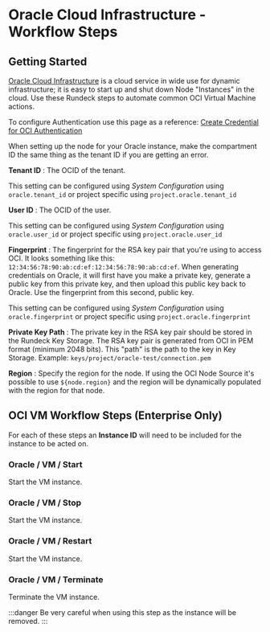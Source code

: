 # Oracle Cloud Infrastructure - Workflow Steps

## Getting Started

[Oracle Cloud Infrastructure](https://www.oracle.com/cloud/) is a cloud service in wide use for dynamic infrastructure; it is easy to start up and shut down Node "Instances" in the cloud.  Use these Rundeck steps to automate common OCI Virtual Machine actions.

To configure Authentication use this page as a reference: [Create Credential for OCI Authentication](https://docs.oracle.com/en/cloud/paas/management-cloud/logcs/create-credentials-oci-authentication.html)

When setting up the node for your Oracle instance, make the compartment ID the same thing as the tenant ID if you are getting an error. 

**Tenant ID**
: The OCID of the tenant.

This setting can be configured using _System Configuration_ using `oracle.tenant_id` or project specific using `project.oracle.tenant_id`

**User ID**
: The OCID of the user.

This setting can be configured using _System Configuration_ using `oracle.user_id` or project specific using `project.oracle.user_id`

**Fingerprint**
: The fingerprint for the RSA key pair that you're using to access OCI. It looks something like this: `12:34:56:78:90:ab:cd:ef:12:34:56:78:90:ab:cd:ef`. When generating credentials on Oracle, it will first have you make a private key, generate a public key from this private key, and then upload this public key back to Oracle. Use the fingerprint from this second, public key.

This setting can be configured using _System Configuration_ using `oracle.fingerprint` or project specific using `project.oracle.fingerprint`

**Private Key Path**
: The private key in the RSA key pair should be stored in the Rundeck Key Storage. The RSA key pair is generated from OCI in PEM format (minimum 2048 bits).  This "path" is the path to the key in Key Storage.  Example: `keys/project/oracle-test/connection.pem`

**Region**
: Specify the region for the node.  If using the OCI Node Source it's possible to use `${node.region}` and the region will be dynamically populated with the region for that node.

## OCI VM Workflow Steps (Enterprise Only)

For each of these steps an **Instance ID** will need to be included for the instance to be acted on.

### Oracle / VM / Start

Start the VM instance.

### Oracle / VM / Stop

Start the VM instance.

### Oracle / VM / Restart

Start the VM instance.

### Oracle / VM / Terminate

Terminate the VM instance.

:::danger
 Be very careful when using this step as the instance will be removed.
:::
